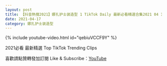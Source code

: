 ```yaml
---
layout: post
title: 【抖音熱搜2021】娜扎护士装造型 1 TikTok Daily 最新必看精選合集2021 04 17
date: 2021-04-17
category: 娜扎护士装造型
---
```


{% include youtube-video.html id="qebiuVCCF9Y" %}

2021必看 最新精選 Top TikTok Trending Clips

喜歡請點贊轉發加訂閱 Like & Subscribe：[YouTube](https://www.youtube.com/channel/UCAoR7VcanIPd04uEq_GIylA/videos)

